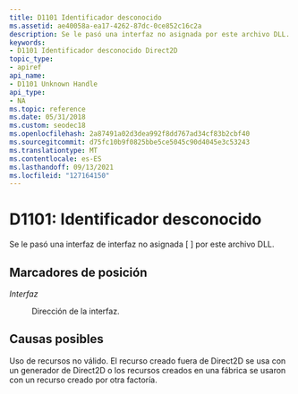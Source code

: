 ```yaml
---
title: D1101 Identificador desconocido
ms.assetid: ae40058a-ea17-4262-87dc-0ce852c16c2a
description: Se le pasó una interfaz no asignada por este archivo DLL.
keywords:
- D1101 Identificador desconocido Direct2D
topic_type:
- apiref
api_name:
- D1101 Unknown Handle
api_type:
- NA
ms.topic: reference
ms.date: 05/31/2018
ms.custom: seodec18
ms.openlocfilehash: 2a87491a02d3dea992f8dd767ad34cf83b2cbf40
ms.sourcegitcommit: d75fc10b9f0825bbe5ce5045c90d4045e3c53243
ms.translationtype: MT
ms.contentlocale: es-ES
ms.lasthandoff: 09/13/2021
ms.locfileid: "127164150"
---
```

# <a name="d1101-unknown-handle"></a>D1101: Identificador desconocido

Se le pasó una interfaz de interfaz no asignada \[  \] por este archivo DLL.

## <a name="placeholders"></a>Marcadores de posición

<dl> <dt>

<span id="interface"></span><span id="INTERFACE"></span>*Interfaz*
</dt> <dd>

Dirección de la interfaz.

</dd> </dl> 




 

## <a name="possible-causes"></a>Causas posibles

Uso de recursos no válido. El recurso creado fuera de Direct2D se usa con un generador de Direct2D o los recursos creados en una fábrica se usaron con un recurso creado por otra factoría.

 

 




